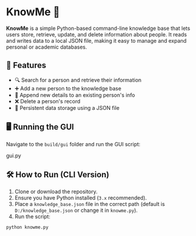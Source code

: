 # KnowMe 🧠

**KnowMe** is a simple Python-based command-line knowledge base that lets users store, retrieve, update, and delete information about people. It reads and writes data to a local JSON file, making it easy to manage and expand personal or academic databases.

## 📁 Features

- 🔍 Search for a person and retrieve their information
- ➕ Add a new person to the knowledge base
- 📝 Append new details to an existing person's info
- ❌ Delete a person's record
- 💾 Persistent data storage using a JSON file

## 🖥️ Running the GUI

Navigate to the `build/gui` folder and run the GUI script:

gui.py


## 🛠️ How to Run (CLI Version)

1. Clone or download the repository.
2. Ensure you have Python installed (`3.x` recommended).
3. Place a `knowledge_base.json` file in the correct path (default is `D:/knowledge_base.json` or change it in `knowme.py`).
4. Run the script:

```bash
python knowme.py
